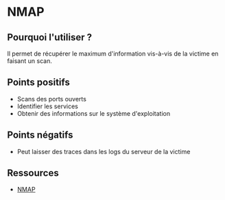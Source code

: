# NMAP

## Pourquoi l'utiliser ? 

Il permet de récupérer le maximum d'information vis-à-vis de la victime en faisant un scan.

## Points positifs

- Scans des ports ouverts
- Identifier les services
- Obtenir des informations sur le système d'exploitation

## Points négatifs

- Peut laisser des traces dans les logs du serveur de la victime

## Ressources

- <a href="https://nmap.org/"> NMAP </a>